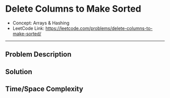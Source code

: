 # Delete Columns to Make Sorted

- Concept: Arrays & Hashing
- LeetCode Link: https://leetcode.com/problems/delete-columns-to-make-sorted/

---

## Problem Description

## Solution

## Time/Space Complexity

